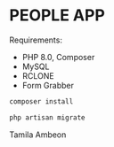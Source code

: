 # PEOPLE APP

Requirements:

- PHP 8.0, Composer
- MySQL
- RCLONE
- Form Grabber

```bash
composer install
```

```bash
php artisan migrate
```

Tamila Ambeon